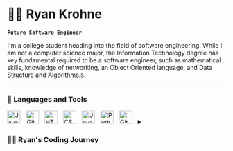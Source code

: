 # 🏄‍♂️ Ryan Krohne

**`Future Software Engineer`**

I'm a college student heading into the field of software engineering. While I am not a computer science major, the Information Technology degree has key fundamental required to be a software engineer, such as mathematical skills, knowledge of networking, an Object Oriented language, and Data Structure and Algorithms.s.

---

### 🧰 Languages and Tools

<img align="left" alt="Java" width="30px" style="padding-right:10px;" src="https://cdn.jsdelivr.net/gh/devicons/devicon/icons/java/java-original.svg"/>
<img align="left" alt="Git" width="30px" style="padding-right:10px;" src="https://cdn.jsdelivr.net/gh/devicons/devicon/icons/git/git-original.svg" />
<img align="left" alt="HTML" width="30px" style="padding-right:10px;" src="https://cdn.jsdelivr.net/gh/devicons/devicon/icons/html5/html5-plain.svg" />
<img align="left" alt="CSS" width="30px" style="padding-right:10px;" src="https://cdn.jsdelivr.net/gh/devicons/devicon/icons/css3/css3-plain.svg" />
<img align="left" alt="JavaScript" width="30px" style="padding-right:10px;" src="https://cdn.jsdelivr.net/gh/devicons/devicon/icons/javascript/javascript-plain.svg" />
<img align="left" alt="Python" width="30px" style="padding-right:10px;" src="https://cdn.jsdelivr.net/gh/devicons/devicon/icons/python/python-plain.svg" />
<img align="left" alt="GitHub" width="30px" style="padding-right:10px;" src="https://cdn.jsdelivr.net/gh/devicons/devicon/icons/github/github-original.svg" />
<br />



<details>
 <summary><h3>👨‍💻 Ryan's Coding Journey</h3></summary>
   I started my coding journey as a naive Information Technology student with a passion to learn everything I could about technology. I built a computer in higschool, and I loved using and interacting with technology. At the time, I did not know what degree to pursue, so I chose an Information Technology degree because it was broad and could help me understand where my passion would be. My degree showed my I had no desire to do any sort of physical work, and slowly, my passion for programming started to emerge. Currenlty, I know several software engineer that have worked at Disney, Amazon, or similary companies and hearing the work they do inspires me to be a better software engineer. I currently have a strong understanding of Python, and MySQL through my college courses, and I am teaching myself the rest in order to be a good software engineer.
